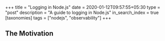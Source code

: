 +++
title = "Logging in Node.js"
date = 2020-01-12T09:57:55+05:30
type = "post"
description = "A guide to logging in Node.js"
in_search_index = true
[taxonomies]
tags = ["nodejs", "observability"]
+++

## The Motivation

